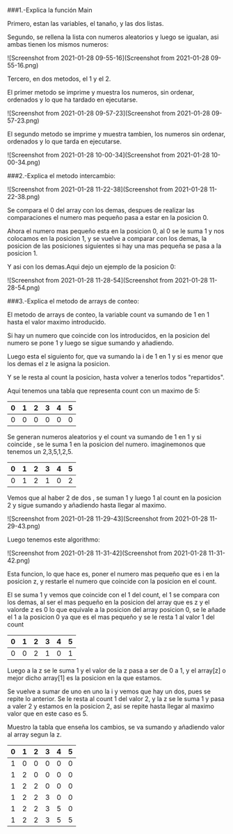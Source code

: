 ###1.-Explica la función Main  


Primero, estan las variables, el tanaño, y las dos listas.

Segundo, se rellena la lista con numeros aleatorios y luego se igualan, asi ambas tienen los mismos numeros:

![Screenshot from 2021-01-28 09-55-16](Screenshot from 2021-01-28 09-55-16.png)

Tercero, en dos metodos, el 1 y el 2.

El primer metodo se imprime y muestra los numeros, sin ordenar, ordenados y lo que ha tardado en ejecutarse.

![Screenshot from 2021-01-28 09-57-23](Screenshot from 2021-01-28 09-57-23.png)

El segundo metodo se imprime y muestra tambien, los numeros sin ordenar, ordenados y lo que tarda en ejecutarse.

![Screenshot from 2021-01-28 10-00-34](Screenshot from 2021-01-28 10-00-34.png)

###2.-Explica el metodo intercambio:

![Screenshot from 2021-01-28 11-22-38](Screenshot from 2021-01-28 11-22-38.png)

Se compara el 0 del array con los demas, despues de realizar las comparaciones el numero mas pequeño pasa a estar en la posicion 0.

Ahora el numero mas pequeño esta en la posicion 0, al 0 se le suma 1 y nos colocamos en la posicion 1, y se vuelve a comparar con los demas, la posicion de las posiciones siguientes si hay una mas pequeña se pasa a la posicion 1.

Y asi con los demas.Aqui dejo un ejemplo de la
posicion 0:

![Screenshot from 2021-01-28 11-28-54](Screenshot from 2021-01-28 11-28-54.png)

###3.-Explica el metodo de arrays de conteo:

El metodo de arrays de conteo, la variable count va sumando de 1 en 1 hasta el valor maximo introducido.

Si hay un numero que coincide con los introducidos, en la posicion del numero se pone 1 y luego se sigue sumando y añadiendo.

Luego esta el siguiento for, que va sumando la i de 1 en 1 y si es menor que los demas el z le asigna la posicion.

Y se le resta al count la posicion, hasta volver a tenerlos todos "repartidos".


Aqui tenemos una tabla que representa count con un maximo de 5:


| 0 |  1  |  2  |  3  |  4  |  5  |
|---|-----|-----|-----|-----|-----|
| 0 |  0  |  0  |  0  |  0  |  0  |

Se generan numeros aleatorios y el count va sumando de 1 en 1 y si coincide , se le suma 1 en la posicion del numero. imaginemonos que tenemos un 2,3,5,1,2,5.

| 0 |  1  |  2  |  3  |  4  |  5  |
|---|-----|-----|-----|-----|-----|
| 0 |  1  |  2  |  1  |  0  |  2  |

Vemos que al haber 2 de dos , se suman 1 y luego 1 al count en la posicion 2 y sigue sumando y añadiendo hasta llegar al maximo.

![Screenshot from 2021-01-28 11-29-43](Screenshot from 2021-01-28 11-29-43.png)

Luego tenemos este algorithmo:

![Screenshot from 2021-01-28 11-31-42](Screenshot from 2021-01-28 11-31-42.png)

Esta funcion, lo que hace es, poner el numero mas pequeño que es i en la posicion z, y restarle el numero que coincide con la posicion en el count.

El se suma 1 y vemos que coincide con el 1 del count, el 1 se compara con los demas, al ser el mas pequeño en la posicion del array que es z y el valorde z es 0 lo que equivale a la posicion del array posicion 0, se le añade el 1 a la posicion 0 ya que es el mas pequeño y se le resta  1 al valor 1 del count

| 0 |  1  |  2  |  3  |  4  |  5 |
|---|-----|-----|-----|-----|----|
| 0 |  0  |  2  |  1  |  0  |  1 |

Luego a la z se le suma 1 y el valor de la z pasa a ser de 0 a 1, y el array[z] o mejor dicho array[1] es la posicion en la que estamos.

Se vuelve a sumar de uno en uno la i y vemos que hay un dos, pues se repite lo anterior.
Se le resta al count 1 del valor 2, y la z se le suma 1 y pasa a valer 2 y estamos en la posicion 2, asi se repite hasta llegar al maximo valor que en este caso es 5.

Muestro la tabla que enseña los cambios, se va sumando y añadiendo valor al array segun la z.

|   0 |  1   |  2  |  3   |  4  |  5  |
|-----|------|-----|------|-----|-----|
|  1  |  0   |  0  |  0   |  0  |  0  |
|  1  |  2   |  0  |  0   |  0  |  0  |
|  1  |  2   |  2  |  0   |  0  |  0  |
|  1  |  2   |  2  |  3   |  0  |  0  |
|  1  |  2   |  2  |  3   |  5  |  0  |
|  1  |  2   |  2  |  3   |  5  |  5  |




